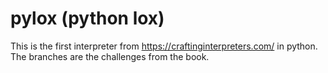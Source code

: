 # pylox (python lox)
This is the first interpreter from https://craftinginterpreters.com/ in python.
The branches are the challenges from the book.
